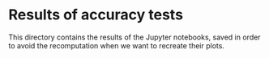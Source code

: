 # Results of accuracy tests

This directory contains the results of the Jupyter notebooks, saved in order to avoid the recomputation when we want to recreate their plots.
